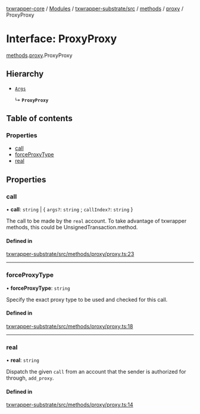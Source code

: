 [txwrapper-core](../README.md) / [Modules](../modules.md) / [txwrapper-substrate/src](../modules/txwrapper_substrate_src.md) / [methods](../modules/txwrapper_substrate_src.methods.md) / [proxy](../modules/txwrapper_substrate_src.methods.proxy.md) / ProxyProxy

# Interface: ProxyProxy

[methods](../modules/txwrapper_substrate_src.methods.md).[proxy](../modules/txwrapper_substrate_src.methods.proxy.md).ProxyProxy

## Hierarchy

- [`Args`](../modules/txwrapper_core_src.md#args)

  ↳ **`ProxyProxy`**

## Table of contents

### Properties

- [call](txwrapper_substrate_src.methods.proxy.ProxyProxy.md#call)
- [forceProxyType](txwrapper_substrate_src.methods.proxy.ProxyProxy.md#forceproxytype)
- [real](txwrapper_substrate_src.methods.proxy.ProxyProxy.md#real)

## Properties

### call

• **call**: `string` \| { `args?`: `string` ; `callIndex?`: `string`  }

The call to be made by the `real` account.
To take advantage of txwrapper methods, this could be UnsignedTransaction.method.

#### Defined in

[txwrapper-substrate/src/methods/proxy/proxy.ts:23](https://github.com/paritytech/txwrapper-core/blob/6c32f05/packages/txwrapper-substrate/src/methods/proxy/proxy.ts#L23)

___

### forceProxyType

• **forceProxyType**: `string`

Specify the exact proxy type to be used and checked for this call.

#### Defined in

[txwrapper-substrate/src/methods/proxy/proxy.ts:18](https://github.com/paritytech/txwrapper-core/blob/6c32f05/packages/txwrapper-substrate/src/methods/proxy/proxy.ts#L18)

___

### real

• **real**: `string`

Dispatch the given `call` from an account that the sender is authorized for
through, `add_proxy`.

#### Defined in

[txwrapper-substrate/src/methods/proxy/proxy.ts:14](https://github.com/paritytech/txwrapper-core/blob/6c32f05/packages/txwrapper-substrate/src/methods/proxy/proxy.ts#L14)
